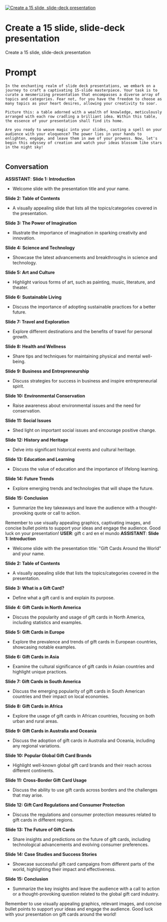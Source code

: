 
[![Create a 15 slide, slide-deck presentation](https://flow-prompt-covers.s3.us-west-1.amazonaws.com/icon/illustrative/illus_5.png)]()
# Create a 15 slide, slide-deck presentation 
Create a 15 slide, slide-deck presentation

# Prompt

```
In the enchanting realm of slide deck presentations, we embark on a journey to craft a captivating 15-slide masterpiece. Your task is to curate a mesmerizing presentation that encompasses a diverse array of topics and categories. Fear not, for you have the freedom to choose as many topics as your heart desires, allowing your creativity to soar.

Picture this: a table adorned with a wealth of knowledge, meticulously arranged with each row cradling a brilliant idea. Within this table, the essence of your presentation shall find its home.

Are you ready to weave magic into your slides, casting a spell on your audience with your eloquence? The power lies in your hands to enlighten, engage, and leave them in awe of your prowess. Now, let's begin this odyssey of creation and watch your ideas blossom like stars in the night sky!


```

## Conversation

**ASSISTANT**: **Slide 1: Introduction**

- Welcome slide with the presentation title and your name.



**Slide 2: Table of Contents**

- A visually appealing slide that lists all the topics/categories covered in the presentation.



**Slide 3: The Power of Imagination**

- Illustrate the importance of imagination in sparking creativity and innovation.



**Slide 4: Science and Technology**

- Showcase the latest advancements and breakthroughs in science and technology.



**Slide 5: Art and Culture**

- Highlight various forms of art, such as painting, music, literature, and theater.



**Slide 6: Sustainable Living**

- Discuss the importance of adopting sustainable practices for a better future.



**Slide 7: Travel and Exploration**

- Explore different destinations and the benefits of travel for personal growth.



**Slide 8: Health and Wellness**

- Share tips and techniques for maintaining physical and mental well-being.



**Slide 9: Business and Entrepreneurship**

- Discuss strategies for success in business and inspire entrepreneurial spirit.



**Slide 10: Environmental Conservation**

- Raise awareness about environmental issues and the need for conservation.



**Slide 11: Social Issues**

- Shed light on important social issues and encourage positive change.



**Slide 12: History and Heritage**

- Delve into significant historical events and cultural heritage.



**Slide 13: Education and Learning**

- Discuss the value of education and the importance of lifelong learning.



**Slide 14: Future Trends**

- Explore emerging trends and technologies that will shape the future.



**Slide 15: Conclusion**

- Summarize the key takeaways and leave the audience with a thought-provoking quote or call to action.



Remember to use visually appealing graphics, captivating images, and concise bullet points to support your ideas and engage the audience. Good luck on your presentation!
**USER**: gift c ard en el mundo
**ASSISTANT**: **Slide 1: Introduction**

- Welcome slide with the presentation title: "Gift Cards Around the World" and your name.



**Slide 2: Table of Contents**

- A visually appealing slide that lists the topics/categories covered in the presentation.



**Slide 3: What is a Gift Card?**

- Define what a gift card is and explain its purpose.



**Slide 4: Gift Cards in North America**

- Discuss the popularity and usage of gift cards in North America, including statistics and examples.



**Slide 5: Gift Cards in Europe**

- Explore the prevalence and trends of gift cards in European countries, showcasing notable examples.



**Slide 6: Gift Cards in Asia**

- Examine the cultural significance of gift cards in Asian countries and highlight unique practices.



**Slide 7: Gift Cards in South America**

- Discuss the emerging popularity of gift cards in South American countries and their impact on local economies.



**Slide 8: Gift Cards in Africa**

- Explore the usage of gift cards in African countries, focusing on both urban and rural areas.



**Slide 9: Gift Cards in Australia and Oceania**

- Discuss the adoption of gift cards in Australia and Oceania, including any regional variations.



**Slide 10: Popular Global Gift Card Brands**

- Highlight well-known global gift card brands and their reach across different continents.



**Slide 11: Cross-Border Gift Card Usage**

- Discuss the ability to use gift cards across borders and the challenges that may arise.



**Slide 12: Gift Card Regulations and Consumer Protection**

- Discuss the regulations and consumer protection measures related to gift cards in different regions.



**Slide 13: The Future of Gift Cards**

- Share insights and predictions on the future of gift cards, including technological advancements and evolving consumer preferences.



**Slide 14: Case Studies and Success Stories**

- Showcase successful gift card campaigns from different parts of the world, highlighting their impact and effectiveness.



**Slide 15: Conclusion**

- Summarize the key insights and leave the audience with a call to action or a thought-provoking question related to the global gift card industry.



Remember to use visually appealing graphics, relevant images, and concise bullet points to support your ideas and engage the audience. Good luck with your presentation on gift cards around the world!



